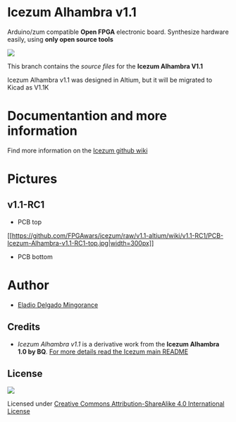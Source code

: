 # Icezum Alhambra v1.1
Arduino/zum compatible **Open FPGA** electronic board.  Synthesize hardware easily, using **only open source tools**

![](https://github.com/FPGAwars/icezum/raw/v1.1-altium/wiki/v1.1/IceZUM_v1.1-3D.jpg)

This branch contains the *source files* for the **Icezum Alhambra V1.1**

Icezum Alhambra v1.1 was designed in Altium, but it will be migrated to Kicad as V1.1K

# Documentantion and more information
Find more information on the [Icezum github wiki](https://github.com/FPGAwars/icezum/wiki)

# Pictures

## v1.1-RC1

* PCB top

[[https://github.com/FPGAwars/icezum/raw/v1.1-altium/wiki/v1.1-RC1/PCB-Icezum-Alhambra-v1.1-RC1-top.jpg|width=300px]]  

* PCB bottom

# Author
* [Eladio Delgado Mingorance](https://twitter.com/EladioDM)

## Credits
* *Icezum Alhambra v1.1* is a derivative work from the **Icezum Alhambra 1.0 by BQ**. [For more details read the Icezum main README](https://github.com/FPGAwars/icezum)

## License

![](https://github.com/FPGAwars/icezum/raw/master/wiki/attribution-share-alike-creative-commons-license.png)

Licensed under [Creative Commons Attribution-ShareAlike 4.0 International License](http://creativecommons.org/licenses/by-sa/4.0/)
